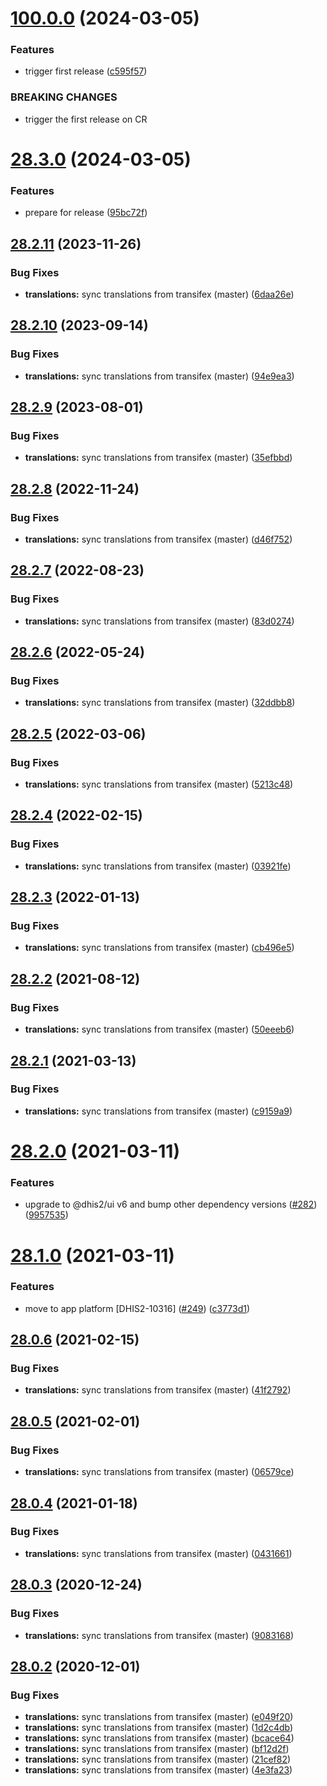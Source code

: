 # [100.0.0](https://github.com/dhis2/menu-management-app/compare/v99.9.9...v100.0.0) (2024-03-05)


### Features

* trigger first release ([c595f57](https://github.com/dhis2/menu-management-app/commit/c595f57b2cacb7e8a5658d5f9546042465a9f764))


### BREAKING CHANGES

* trigger the first release on CR

# [28.3.0](https://github.com/dhis2/menu-management-app/compare/v28.2.11...v28.3.0) (2024-03-05)


### Features

* prepare for release ([95bc72f](https://github.com/dhis2/menu-management-app/commit/95bc72fc2dc5839db861206cc7eb0c59216b0526))

## [28.2.11](https://github.com/dhis2/menu-management-app/compare/v28.2.10...v28.2.11) (2023-11-26)


### Bug Fixes

* **translations:** sync translations from transifex (master) ([6daa26e](https://github.com/dhis2/menu-management-app/commit/6daa26e86af0f079cd5817405dbd8152545faed6))

## [28.2.10](https://github.com/dhis2/menu-management-app/compare/v28.2.9...v28.2.10) (2023-09-14)


### Bug Fixes

* **translations:** sync translations from transifex (master) ([94e9ea3](https://github.com/dhis2/menu-management-app/commit/94e9ea3bd09c3a21ecbb45fec5417d40f561295f))

## [28.2.9](https://github.com/dhis2/menu-management-app/compare/v28.2.8...v28.2.9) (2023-08-01)


### Bug Fixes

* **translations:** sync translations from transifex (master) ([35efbbd](https://github.com/dhis2/menu-management-app/commit/35efbbd3263a09f0d5d07f92d08039b377c57a89))

## [28.2.8](https://github.com/dhis2/menu-management-app/compare/v28.2.7...v28.2.8) (2022-11-24)


### Bug Fixes

* **translations:** sync translations from transifex (master) ([d46f752](https://github.com/dhis2/menu-management-app/commit/d46f7526c6b6fe70eaa81302cef5a142cc2a97a7))

## [28.2.7](https://github.com/dhis2/menu-management-app/compare/v28.2.6...v28.2.7) (2022-08-23)


### Bug Fixes

* **translations:** sync translations from transifex (master) ([83d0274](https://github.com/dhis2/menu-management-app/commit/83d027496b8ae410cc114c48fb5ed1dcaf385675))

## [28.2.6](https://github.com/dhis2/menu-management-app/compare/v28.2.5...v28.2.6) (2022-05-24)


### Bug Fixes

* **translations:** sync translations from transifex (master) ([32ddbb8](https://github.com/dhis2/menu-management-app/commit/32ddbb8101e392227b4105833330eb8b30ba7fdc))

## [28.2.5](https://github.com/dhis2/menu-management-app/compare/v28.2.4...v28.2.5) (2022-03-06)


### Bug Fixes

* **translations:** sync translations from transifex (master) ([5213c48](https://github.com/dhis2/menu-management-app/commit/5213c4842fcfa339853a5919694337992e18ab8c))

## [28.2.4](https://github.com/dhis2/menu-management-app/compare/v28.2.3...v28.2.4) (2022-02-15)


### Bug Fixes

* **translations:** sync translations from transifex (master) ([03921fe](https://github.com/dhis2/menu-management-app/commit/03921fe4479291a3f080158d1b95b4e60a806c53))

## [28.2.3](https://github.com/dhis2/menu-management-app/compare/v28.2.2...v28.2.3) (2022-01-13)


### Bug Fixes

* **translations:** sync translations from transifex (master) ([cb496e5](https://github.com/dhis2/menu-management-app/commit/cb496e5a3a0740a4d7694aa98285b9847be9a0cf))

## [28.2.2](https://github.com/dhis2/menu-management-app/compare/v28.2.1...v28.2.2) (2021-08-12)


### Bug Fixes

* **translations:** sync translations from transifex (master) ([50eeeb6](https://github.com/dhis2/menu-management-app/commit/50eeeb6529891f6d7b7d590a5f7286f1a0de6e0c))

## [28.2.1](https://github.com/dhis2/menu-management-app/compare/v28.2.0...v28.2.1) (2021-03-13)


### Bug Fixes

* **translations:** sync translations from transifex (master) ([c9159a9](https://github.com/dhis2/menu-management-app/commit/c9159a9ab4d180a38ae31419d8704bc380a11c0b))

# [28.2.0](https://github.com/dhis2/menu-management-app/compare/v28.1.0...v28.2.0) (2021-03-11)


### Features

* upgrade to @dhis2/ui v6 and bump other dependency versions ([#282](https://github.com/dhis2/menu-management-app/issues/282)) ([9957535](https://github.com/dhis2/menu-management-app/commit/9957535d1e2a9015493625aeca6fadd61131d59a))

# [28.1.0](https://github.com/dhis2/menu-management-app/compare/v28.0.6...v28.1.0) (2021-03-11)


### Features

* move to app platform [DHIS2-10316] ([#249](https://github.com/dhis2/menu-management-app/issues/249)) ([c3773d1](https://github.com/dhis2/menu-management-app/commit/c3773d1e64cb34b1cb6315d679e62b6a05d288e6))

## [28.0.6](https://github.com/dhis2/menu-management-app/compare/v28.0.5...v28.0.6) (2021-02-15)


### Bug Fixes

* **translations:** sync translations from transifex (master) ([41f2792](https://github.com/dhis2/menu-management-app/commit/41f2792bf85f5ab4f78725c6ce5f67dfcf246448))

## [28.0.5](https://github.com/dhis2/menu-management-app/compare/v28.0.4...v28.0.5) (2021-02-01)


### Bug Fixes

* **translations:** sync translations from transifex (master) ([06579ce](https://github.com/dhis2/menu-management-app/commit/06579ce0bc9ba908e4daf62d7f23e59902356e64))

## [28.0.4](https://github.com/dhis2/menu-management-app/compare/v28.0.3...v28.0.4) (2021-01-18)


### Bug Fixes

* **translations:** sync translations from transifex (master) ([0431661](https://github.com/dhis2/menu-management-app/commit/0431661fe51756e56d58e86d483697bb8defbba4))

## [28.0.3](https://github.com/dhis2/menu-management-app/compare/v28.0.2...v28.0.3) (2020-12-24)


### Bug Fixes

* **translations:** sync translations from transifex (master) ([9083168](https://github.com/dhis2/menu-management-app/commit/908316861120dbc9be46315d4a3926b6599bf356))

## [28.0.2](https://github.com/dhis2/menu-management-app/compare/v28.0.1...v28.0.2) (2020-12-01)


### Bug Fixes

* **translations:** sync translations from transifex (master) ([e049f20](https://github.com/dhis2/menu-management-app/commit/e049f2004788046c9d0de2758aef888d97eb6ce3))
* **translations:** sync translations from transifex (master) ([1d2c4db](https://github.com/dhis2/menu-management-app/commit/1d2c4db1800939b5394b8fd012932b65851b6cb8))
* **translations:** sync translations from transifex (master) ([bcace64](https://github.com/dhis2/menu-management-app/commit/bcace645b74edca1ecb369abb8619ae158072d1a))
* **translations:** sync translations from transifex (master) ([bf12d2f](https://github.com/dhis2/menu-management-app/commit/bf12d2fd6928d76551f065d26144cbef850f1a26))
* **translations:** sync translations from transifex (master) ([21cef82](https://github.com/dhis2/menu-management-app/commit/21cef82821413c5172a92dd808afb61c64046a83))
* **translations:** sync translations from transifex (master) ([4e3fa23](https://github.com/dhis2/menu-management-app/commit/4e3fa230dd8f7a5a5307547e19489d9fdbe7b813))
